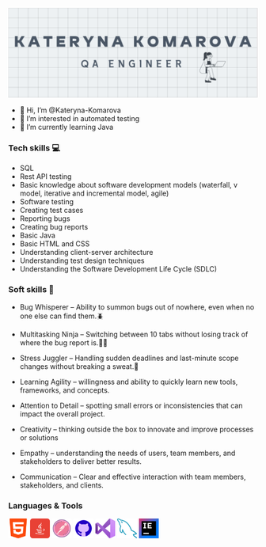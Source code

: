 [![Header](https://github.com/Kateryna-Komarova/Kateryna-Komarova/blob/main/img/Знімок%20екрана%202024-10-19%20о%2009.57.31.png)](https://www.linkedin.com/in/екатерина-комарова-584aab210/)

- 👋 Hi, I’m @Kateryna-Komarova
- 👀 I’m interested in automated testing
- 🌱 I’m currently learning Java

### Tech skills 💻

* SQL
* Rest API testing
* Basic knowledge about software development models (waterfall, v model, iterative and incremental model, agile)
* Software testing
* Creating test cases
* Reporting bugs
* Creating bug reports
* Basic Java
* Basic HTML and CSS
* Understanding client-server architecture
* Understanding test design techniques
* Understanding the Software Development Life Cycle (SDLC)

### Soft skills 🌱

* Bug Whisperer – Ability to summon bugs out of nowhere, even when no one else can find them.🪲

* Multitasking Ninja – Switching between 10 tabs without losing track of where the bug report is.🥷🏻

* Stress Juggler – Handling sudden deadlines and last-minute scope changes without breaking a sweat.🤭

* Learning Agility – willingness and ability to quickly learn new tools, frameworks, and concepts.
* Attention to Detail – spotting small errors or inconsistencies that can impact the overall project.
* Creativity – thinking outside the box to innovate and improve processes or solutions
* Empathy – understanding the needs of users, team members, and stakeholders to deliver better results.
* Communication – Clear and effective interaction with team members, stakeholders, and clients.

### Languages & Tools

<div>
<img src= https://github.com/Kateryna-Komarova/Kateryna-Komarova/blob/main/MyIcons/free-icon-html-5-174854.png width="40" height="40" />
<img src= https://github.com/Kateryna-Komarova/Kateryna-Komarova/blob/main/MyIcons/free-icon-java-3291669.png width="40" height="40" />

<img src= https://github.com/Kateryna-Komarova/Kateryna-Komarova/blob/main/MyIcons/icons8-postman-api-128.png width="40" height="40" />

<img src= https://github.com/Kateryna-Komarova/Kateryna-Komarova/blob/main/MyIcons/icons8-github-480.png width="40" height="40" />

<img src= https://github.com/Kateryna-Komarova/Kateryna-Komarova/blob/main/MyIcons/free-icon-visual-basic-5968389.png width="40" height="40" />

<img src= https://github.com/Kateryna-Komarova/Kateryna-Komarova/blob/main/MyIcons/free-icon-database-15474209.png width="40" height="40" />

<img src= https://github.com/Kateryna-Komarova/Kateryna-Komarova/blob/main/MyIcons/IntelliJ_IDEA_Edu_Icon.svg width="40" height="40" />

 </div>

<!---
Kateryna-Komarova/Kateryna-Komarova is a ✨ special ✨ repository because its `README.md` (this file) appears on your GitHub profile.
You can click the Preview link to take a look at your changes.
--->
